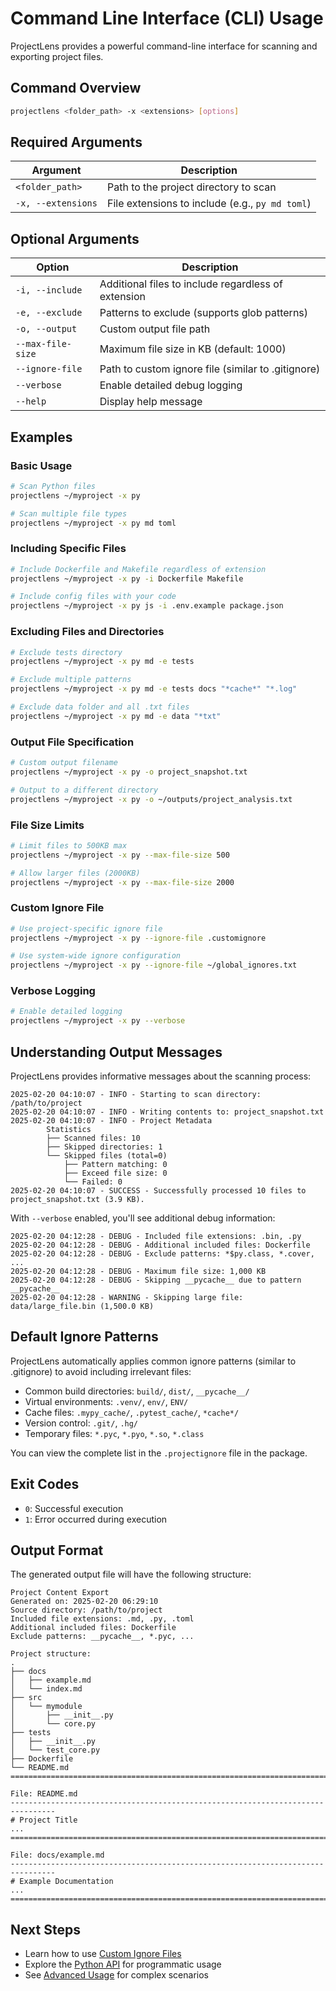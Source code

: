 # Command Line Interface (CLI) Usage

ProjectLens provides a powerful command-line interface for scanning and exporting project files.

## Command Overview

```bash
projectlens <folder_path> -x <extensions> [options]
```

## Required Arguments

| Argument | Description |
|---------|-------------|
| `<folder_path>` | Path to the project directory to scan |
| `-x, --extensions` | File extensions to include (e.g., `py md toml`) |

## Optional Arguments

| Option | Description |
|--------|-------------|
| `-i, --include` | Additional files to include regardless of extension |
| `-e, --exclude` | Patterns to exclude (supports glob patterns) |
| `-o, --output` | Custom output file path |
| `--max-file-size` | Maximum file size in KB (default: 1000) |
| `--ignore-file` | Path to custom ignore file (similar to .gitignore) |
| `--verbose` | Enable detailed debug logging |
| `--help` | Display help message |

## Examples

### Basic Usage

```bash
# Scan Python files
projectlens ~/myproject -x py

# Scan multiple file types
projectlens ~/myproject -x py md toml
```

### Including Specific Files

```bash
# Include Dockerfile and Makefile regardless of extension
projectlens ~/myproject -x py -i Dockerfile Makefile

# Include config files with your code
projectlens ~/myproject -x py js -i .env.example package.json
```

### Excluding Files and Directories

```bash
# Exclude tests directory
projectlens ~/myproject -x py md -e tests

# Exclude multiple patterns
projectlens ~/myproject -x py md -e tests docs "*cache*" "*.log"

# Exclude data folder and all .txt files
projectlens ~/myproject -x py md -e data "*txt"
```

### Output File Specification

```bash
# Custom output filename
projectlens ~/myproject -x py -o project_snapshot.txt

# Output to a different directory
projectlens ~/myproject -x py -o ~/outputs/project_analysis.txt
```

### File Size Limits

```bash
# Limit files to 500KB max
projectlens ~/myproject -x py --max-file-size 500

# Allow larger files (2000KB)
projectlens ~/myproject -x py --max-file-size 2000
```

### Custom Ignore File

```bash
# Use project-specific ignore file
projectlens ~/myproject -x py --ignore-file .customignore

# Use system-wide ignore configuration
projectlens ~/myproject -x py --ignore-file ~/global_ignores.txt
```

### Verbose Logging

```bash
# Enable detailed logging
projectlens ~/myproject -x py --verbose
```

## Understanding Output Messages

ProjectLens provides informative messages about the scanning process:

```
2025-02-20 04:10:07 - INFO - Starting to scan directory: /path/to/project
2025-02-20 04:10:07 - INFO - Writing contents to: project_snapshot.txt
2025-02-20 04:10:07 - INFO - Project Metadata
        Statistics
        ├── Scanned files: 10
        ├── Skipped directories: 1
        └── Skipped files (total=0)
            ├── Pattern matching: 0
            ├── Exceed file size: 0
            └── Failed: 0
2025-02-20 04:10:07 - SUCCESS - Successfully processed 10 files to project_snapshot.txt (3.9 KB).
```

With `--verbose` enabled, you'll see additional debug information:

```
2025-02-20 04:12:28 - DEBUG - Included file extensions: .bin, .py
2025-02-20 04:12:28 - DEBUG - Additional included files: Dockerfile
2025-02-20 04:12:28 - DEBUG - Exclude patterns: *$py.class, *.cover, ...
2025-02-20 04:12:28 - DEBUG - Maximum file size: 1,000 KB
2025-02-20 04:12:28 - DEBUG - Skipping __pycache__ due to pattern __pycache__
2025-02-20 04:12:28 - WARNING - Skipping large file: data/large_file.bin (1,500.0 KB)
```

## Default Ignore Patterns

ProjectLens automatically applies common ignore patterns (similar to .gitignore) to avoid including irrelevant files:

- Common build directories: `build/`, `dist/`, `__pycache__/`
- Virtual environments: `.venv/`, `env/`, `ENV/`
- Cache files: `.mypy_cache/`, `.pytest_cache/`, `*cache*/`
- Version control: `.git/`, `.hg/`
- Temporary files: `*.pyc`, `*.pyo`, `*.so`, `*.class`

You can view the complete list in the `.projectignore` file in the package.

## Exit Codes

- `0`: Successful execution
- `1`: Error occurred during execution

## Output Format

The generated output file will have the following structure:

```
Project Content Export
Generated on: 2025-02-20 06:29:10
Source directory: /path/to/project
Included file extensions: .md, .py, .toml
Additional included files: Dockerfile
Exclude patterns: __pycache__, *.pyc, ...

Project structure:
.
├── docs
│   ├── example.md
│   └── index.md
├── src
│   └── mymodule
│       ├── __init__.py
│       └── core.py
├── tests
│   ├── __init__.py
│   └── test_core.py
├── Dockerfile
└── README.md
================================================================================

File: README.md
--------------------------------------------------------------------------------
# Project Title
...
================================================================================

File: docs/example.md
--------------------------------------------------------------------------------
# Example Documentation
...
================================================================================
```

## Next Steps

- Learn how to use [Custom Ignore Files](configuration.md#custom-ignore-files)
- Explore the [Python API](python-api.md) for programmatic usage
- See [Advanced Usage](advanced-usage.md) for complex scenarios